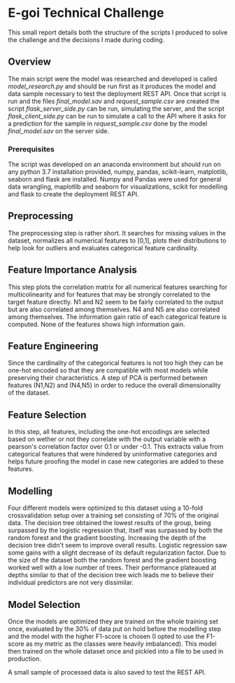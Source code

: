 # E-goi Technical Challenge

This small report details both the structure of the scripts I produced to solve the challenge and the decisions I made during coding.

## Overview

The main script were the model was researched and developed is called *model_research.py* and should be run first as it produces the model and data sample necessary to test the deployment REST API.
Once that script is run and the files *final_model.sav* and *request_sample.csv* are created the script *flask_server_side.py* can be run, simulating the server, and the script *flask_client_side.py* can be run to simulate a call to the API where it asks for a prediction for the sample in *request_sample.csv* done by the model *final_model.sav* on the server side.

### Prerequisites

The script was developed on an anaconda environment but should run on any python 3.7 installation provided, numpy, pandas, scikit-learn, matplotlib, seaborn and flask are installed.
Numpy and Pandas were used for general data wrangling, maplotlib and seaborn for visualizations, scikit for modelling and flask to create the deployment REST API.

## Preprocessing

The preprocessing step is rather short. It searches for missing values in the dataset, normalizes all numerical features to [0,1], plots their distributions to help look for outliers and evaluates categorical feature cardinality.

## Feature Importance Analysis

This step plots the correlation matrix for all numerical features searching for multicolinearity and for features that may be strongly correlated to the target feature directly. N1 and N2 seem to be fairly correlated to the output but are also correlated among themselves. N4 and N5 are also correlated among themselves.
The information gain ratio of each categorical feature is computed. None of the features shows high information gain.

## Feature Engineering

Since the cardinality of the categorical features is not too high they can be one-hot encoded so that they are compatible with most models while preserving their characteristics.
A step of PCA is performed between features (N1,N2) and (N4,N5) in order to reduce the overall dimensionality of the dataset.

## Feature Selection

In this step, all features, including the one-hot encodings are selected based on wether or not they correlate with the output variable with a pearson's correlation factor over 0.1 or under -0.1. This extracts value from categorical features that were hindered by uninformative categories and helps future proofing the model in case new categories are added to these features.

## Modelling

Four different models were optimized to this dataset using a 10-fold crossvalidation setup over a training set consisting of 70% of the original data.
The decision tree obtained the lowest results of the group, being surpassed by the logistic regression that, itself was surpassed by both the random forest and the gradient boosting.
Increasing the depth of the decision tree didn't seem to improve overall results.
Logistic regression saw some gains with a slight decrease of its default regularization factor.
Due to the size of the dataset both the random forest and the gradient boosting worked well with a low number of trees. Their performance plateaued at depths similar to that of the decision tree wich leads me to believe their individual predictors are not very dissimilar.

## Model Selection

Once the models are optimized they are trained on the whole training set once, evaluated by the 30% of data put on hold before the modelling step and the model with the higher F1-score is chosen (I opted to use the F1-score as my metric as the classes were heavily imbalanced). This model then trained on the whole dataset once and pickled into a file to be used in production.

A small sample of processed data is also saved to test the REST API.
